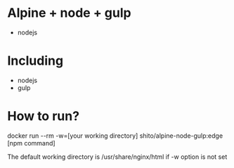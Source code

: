 # Alpine + node + gulp
 - nodejs

# Including
 - nodejs
 - gulp
 
# How to run?
docker run --rm -w=[your working directory] shito/alpine-node-gulp:edge [npm command]

The default working directory is /usr/share/nginx/html if -w option is not set